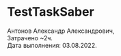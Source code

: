 # TestTaskSaber

Антонов Александр Александрович,  
Затрачено ~2ч.      
Дата выполнения: 03.08.2022.
